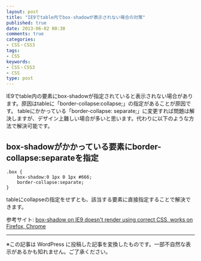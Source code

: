 ```yaml
---
layout: post
title: "IE9でtable内でbox-shadowが表示されない場合の対策"
published: true
date: 2013-06-02 00:30
comments: true
categories:
- CSS・CSS3
tags:
- CSS
keywords:
- CSS・CSS3
- CSS
type: post
---
```

IE9でtable内の要素にbox-shadowが指定されていると表示されない場合があります。原因はtableに「border-collapse:collapse;」の指定があることが原因です。
tableにかかっている「border-collapse: separate;」に変更すれば問題は解決しますが、デザイン上難しい場合が多いと思います。代わりに以下のような方法で解決可能です。

## box-shadowがかかっている要素にborder-collapse:separateを指定

	.box {
		box-shadow:0 1px 0 1px #666;
		border-collapse:separate;
	}

tableにcollapseの指定をせずとも、該当する要素に直接指定することで解決できます。

参考サイト: <a href="http://stackoverflow.com/questions/5617455/box-shadow-on-ie9-doesnt-render-using-correct-css-works-on-firefox-chrome" >box-shadow on IE9 doesn't render using correct CSS, works on Firefox, Chrome</a>

---
※この記事は WordPress に投稿した記事を変換したものです。一部不自然な表示があるかも知れません。ご了承ください。
